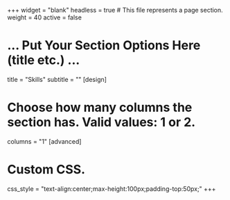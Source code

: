 +++
widget = "blank"
headless = true  # This file represents a page section.
weight = 40
active = false

# ... Put Your Section Options Here (title etc.) ...
title = "Skills"
subtitle = ""
[design]
  # Choose how many columns the section has. Valid values: 1 or 2.
  columns = "1"
[advanced]
 # Custom CSS. 
 css_style = "text-align:center;max-height:100px;padding-top:50px;"
+++